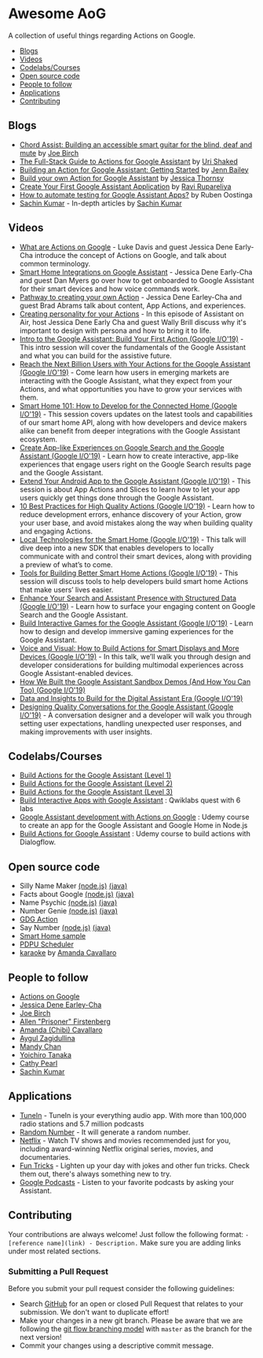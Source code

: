 # Awesome AoG

A collection of useful things regarding Actions on Google.

- [Blogs](https://github.com/ravirupareliya/AoG-Resources#blogs)
- [Videos](https://github.com/ravirupareliya/AoG-Resources#videos)
- [Codelabs/Courses](https://github.com/ravirupareliya/AoG-Resources#codelabscourses)
- [Open source code](https://github.com/ravirupareliya/AoG-Resources#open-source-code)
- [People to follow](https://github.com/ravirupareliya/AoG-Resources#people-to-follow)
- [Applications](https://github.com/ravirupareliya/AoG-Resources#applications)
- [Contributing](https://github.com/ravirupareliya/AoG-Resources#contributing)

## Blogs
- [Chord Assist: Building an accessible smart guitar for the blind, deaf and mute](https://medium.com/google-developer-experts/chord-assist-building-an-accessible-smart-guitar-for-the-mute-deaf-and-blind-4f81669ab663) by [Joe Birch](https://twitter.com/hitherejoe)
- [The Full-Stack Guide to Actions for Google Assistant](https://medium.com/google-developer-experts/the-full-stack-guide-to-actions-for-google-assistant-e1765edd075b) by [Uri Shaked](https://twitter.com/UriShaked)
- [Building an Action for Google Assistant: Getting Started](https://www.raywenderlich.com/1217997-building-an-action-for-google-assistant-getting-started) by [Jenn Bailey](https://www.raywenderlich.com/u/invisigothcodegirl)
- [Build your own Action for Google Assistant](https://www.androidauthority.com/how-to-build-google-assistant-actions-877154/) by [Jessica Thornsy](https://www.androidauthority.com/author/jessicathornsby/)
- [Create Your First Google Assistant Application](https://android.jlelse.eu/create-your-first-google-assitant-application-9a51cea37728) by [Ravi Rupareliya](https://twitter.com/ravi_rupareliya)
- [How to automate testing for Google Assistant Apps?](https://xebia.com/blog/how-to-automate-testing-for-google-assistant-apps/) by Ruben Oostinga
- [Sachin Kumar](https://medium.com/@sachindroid8) - In-depth articles by [Sachin Kumar](https://twitter.com/sachin_atk)

## Videos
- [What are Actions on Google](https://youtu.be/D-lhorsDlUQ) - Luke Davis and guest Jessica Dene Early-Cha introduce the concept of Actions on Google, and talk about common terminology.
- [Smart Home Integrations on Google Assistant](https://youtu.be/cxABjSOa6RY) - Jessica Dene Early-Cha and guest Dan Myers go over how to get onboarded to Google Assistant for their smart devices and how voice commands work.
- [Pathway to creating your own Action](https://youtu.be/Jy4CsxNafeE) - Jessica Dene Earley-Cha and guest Brad Abrams talk about content, App Actions, and experiences. 
- [Creating personality for your Actions](https://youtu.be/dh_mixqvrP0) - In this episode of Assistant on Air, host Jessica Dene Early Cha and guest Wally Brill discuss why it's important to design with persona and how to bring it to life.
- [Intro to the Google Assistant: Build Your First Action (Google I/O'19)](https://youtu.be/dpNrq_wiqGs) - This intro session will cover the fundamentals of the Google Assistant and what you can build for the assistive future.
- [Reach the Next Billion Users with Your Actions for the Google Assistant (Google I/O'19)](https://youtu.be/ak6Uj02DTjk) - Come learn how users in emerging markets are interacting with the Google Assistant, what they expect from your Actions, and what opportunities you have to grow your services with them.
- [Smart Home 101: How to Develop for the Connected Home (Google I/O'19)](https://youtu.be/SJ2KYVKfURA) - This session covers updates on the latest tools and capabilities of our smart home API, along with how developers and device makers alike can benefit from deeper integrations with the Google Assistant ecosystem.
- [Create App-like Experiences on Google Search and the Google Assistant (Google I/O'19)](https://youtu.be/0Hyt7gjHYO4) - Learn how to create interactive, app-like experiences that engage users right on the Google Search results page and the Google Assistant.
- [Extend Your Android App to the Google Assistant (Google I/O'19)](https://youtu.be/vQALSeGy9aY) - This session is about App Actions and Slices to learn how to let your app users quickly get things done through the Google Assistant.
- [10 Best Practices for High Quality Actions (Google I/O'19)](https://youtu.be/oo5dFEW0Vk8) - Learn how to reduce development errors, enhance discovery of your Action, grow your user base, and avoid mistakes along the way when building quality and engaging Actions.
- [Local Technologies for the Smart Home (Google I/O'19)](https://youtu.be/Y6Ue5hQ9meM) - This talk will dive deep into a new SDK that enables developers to locally communicate with and control their smart devices, along with providing a preview of what’s to come.
- [Tools for Building Better Smart Home Actions (Google I/O'19)](https://youtu.be/1I-7lpZu_PA) - This session will discuss tools to help developers build smart home Actions that make users’ lives easier.
- [Enhance Your Search and Assistant Presence with Structured Data (Google I/O'19)](https://youtu.be/GR1j2ADyGvA) - Learn how to surface your engaging content on Google Search and the Google Assistant.
- [Build Interactive Games for the Google Assistant (Google I/O'19)](https://youtu.be/J8lsvvJ21Ok) - Learn how to design and develop immersive gaming experiences for the Google Assistant.
- [Voice and Visual: How to Build Actions for Smart Displays and More Devices (Google I/O'19)](https://youtu.be/Oh4lCL05XWc) - In this talk, we’ll walk you through design and developer considerations for building multimodal experiences across Google Assistant-enabled devices.
- [How We Built the Google Assistant Sandbox Demos (And How You Can Too) (Google I/O'19)](https://youtu.be/w2wDR8rr0Hk) 
- [Data and Insights to Build for the Digital Assistant Era (Google I/O'19)](https://youtu.be/b3nDCC2K3rY)
- [Designing Quality Conversations for the Google Assistant (Google I/O'19)](https://youtu.be/ZRjkSqVedfY) - A conversation designer and a developer will walk you through setting user expectations, handling unexpected user responses, and making improvements with user insights.

## Codelabs/Courses
- [Build Actions for the Google Assistant (Level 1)](https://codelabs.developers.google.com/codelabs/actions-1/index.html)
- [Build Actions for the Google Assistant (Level 2)](https://codelabs.developers.google.com/codelabs/actions-2/index.html)
- [Build Actions for the Google Assistant (Level 3)](https://codelabs.developers.google.com/codelabs/actions-3/index.html)
- [Build Interactive Apps with Google Assistant](https://www.qwiklabs.com/quests/61) : Qwiklabs quest with 6 labs
- [Google Assistant development with Actions on Google](https://www.udemy.com/course/actions-on-google-app-google-assistant/) : Udemy course to create an app for the Google Assistant and Google Home in Node.js
- [Build Actions for Google Assistant](https://www.udemy.com/course/buildactionsforgoogleassistant/) : Udemy course to build actions with Dialogflow.


## Open source code
- Silly Name Maker [(node.js)](https://github.com/actions-on-google/dialogflow-silly-name-maker-webhook-nodejs) [(java)](https://github.com/actions-on-google/dialogflow-silly-name-maker-webhook-java)
- Facts about Google [(node.js)](https://github.com/actions-on-google/dialogflow-facts-about-google-nodejs) [(java)](https://github.com/actions-on-google/dialogflow-silly-name-maker-webhook-java)
- Name Psychic [(node.js)](https://github.com/actions-on-google/dialogflow-name-psychic-nodejs) [(java)](https://github.com/actions-on-google/dialogflow-name-psychic-java)
- Number Genie [(node.js)](https://github.com/actions-on-google/dialogflow-number-genie-nodejs) [(java)](https://github.com/actions-on-google/dialogflow-number-genie-java)
- [GDG Action](https://github.com/actions-on-google/dialogflow-gdg-nodejs)
- Say Number [(node.js)](https://github.com/actions-on-google/actionssdk-say-number-nodejs) [(java)](https://github.com/actions-on-google/actionssdk-say-number-java)
- [Smart Home sample](https://github.com/actions-on-google/smart-home-nodejs)
- [PDPU Scheduler](https://github.com/nish17/scheduler)
- [karaoke](https://github.com/amdcaruso/karaoke) by [Amanda Cavallaro](https://github.com/amdcaruso)

## People to follow
- [Actions on Google](https://twitter.com/actionsongoogle)
- [Jessica Dene Earley-Cha](https://twitter.com/chatasweetie)
- [Joe Birch](https://twitter.com/hitherejoe)
- [Allen "Prisoner" Firstenberg](https://twitter.com/afirstenberg)
- [Amanda (Chibi) Cavallaro](https://twitter.com/chibichibibr)
- [Aygul Zagidullina](https://twitter.com/aygul)
- [Mandy Chan](https://twitter.com/MandyChanNYC)
- [Yoichiro Tanaka](https://twitter.com/yoichiro)
- [Cathy Pearl](https://twitter.com/cpearl42)
- [Sachin Kumar](https://twitter.com/sachin_atk)

## Applications
- [TuneIn](https://assistant.google.com/services/a/uid/000000c9bec03997) - TuneIn is your everything audio app. With more than 100,000 radio stations and 5.7 million podcasts
- [Random Number](https://assistant.google.com/services/a/uid/0000003b4796e827) - It will generate a random number.
- [Netflix](https://assistant.google.com/services/a/uid/0000002a8e07d537) - Watch TV shows and movies recommended just for you, including award-winning Netflix original series, movies, and documentaries.
- [Fun Tricks](https://assistant.google.com/services/a/uid/00000038e95bb789) - Lighten up your day with jokes and other fun tricks. Check them out, there's always something new to try.
- [Google Podcasts](https://assistant.google.com/services/a/uid/000000e0ea9c992f) - Listen to your favorite podcasts by asking your Assistant.

## Contributing
Your contributions are always welcome! Just follow the following format: `- [reference name](link) - Description.` Make sure you are adding links under most related sections.

### Submitting a Pull Request
Before you submit your pull request consider the following guidelines:

* Search [GitHub](https://github.com/ravirupareliya/AoG-Resources/pulls) for an open or closed Pull Request
  that relates to your submission. We don't want to duplicate effort!
* Make your changes in a new git branch. Please be aware that we are following the [git flow branching model](http://nvie.com/posts/a-successful-git-branching-model/) with `master` as the branch for the next version!
* Commit your changes using a descriptive commit message. 
